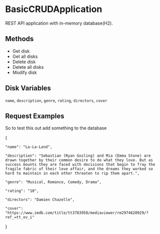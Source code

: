 
# BasicCRUDApplication

REST API application with in-memory database(H2).




## Methods

- Get disk
- Get all disks
- Delete disk
- Delete all disks
- Modify disk




## Disk Variables



`name`, `description`, `genre`, `rating`, `directors`, `cover`




## Request Examples
So to test this out add something to the database

{

    "name": "La-La-Land",

    "description": "Sebastian (Ryan Gosling) and Mia (Emma Stone) are drawn together by their common desire to do what they love. But as success mounts they are faced with decisions that begin to fray the fragile fabric of their love affair, and the dreams they worked so hard to maintain in each other threaten to rip them apart.",

    "genre": "Musical, Romance, Comedy, Drama",

    "rating": "10",

    "directors": "Damien Chazelle",

    "cover": "https://www.imdb.com/title/tt3783958/mediaviewer/rm2974620929/?ref_=tt_ov_i"
}



